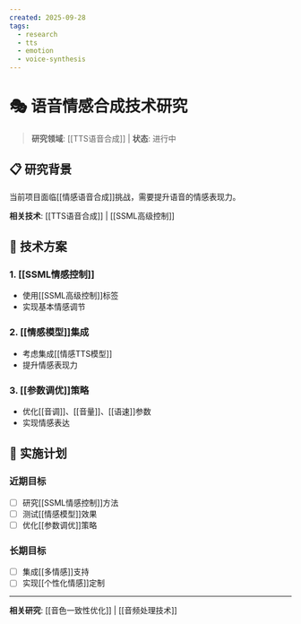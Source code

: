 ```yaml
---
created: 2025-09-28
tags:
  - research
  - tts
  - emotion
  - voice-synthesis
---
```


# 🎭 语音情感合成技术研究

> **研究领域**: [[TTS语音合成]] | **状态**: 进行中

## 📋 研究背景

当前项目面临[[情感语音合成]]挑战，需要提升语音的情感表现力。

**相关技术**: [[TTS语音合成]] | [[SSML高级控制]]

## 🎯 技术方案

### 1. [[SSML情感控制]]
- 使用[[SSML高级控制]]标签
- 实现基本情感调节

### 2. [[情感模型]]集成
- 考虑集成[[情感TTS模型]]
- 提升情感表现力

### 3. [[参数调优]]策略
- 优化[[音调]]、[[音量]]、[[语速]]参数
- 实现情感表达

## 🔧 实施计划

### 近期目标
- [ ] 研究[[SSML情感控制]]方法
- [ ] 测试[[情感模型]]效果
- [ ] 优化[[参数调优]]策略

### 长期目标
- [ ] 集成[[多情感]]支持
- [ ] 实现[[个性化情感]]定制

---

**相关研究**: [[音色一致性优化]] | [[音频处理技术]]
